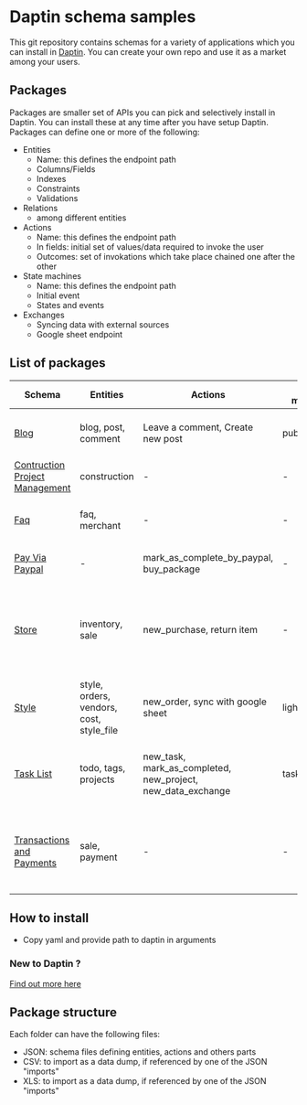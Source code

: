 # Daptin schema samples

This git repository contains schemas for a variety of applications which you can install in [Daptin](https://dapt.in). You can create your own repo and use it as a market among your users.

## Packages

Packages are smaller set of APIs you can pick and selectively install in Daptin. You can install these at any time after you have setup Daptin. Packages can define one or more of the following:

- Entities
  - Name: this defines the endpoint path
  - Columns/Fields
  - Indexes
  - Constraints
  - Validations
- Relations
  - among different entities
- Actions
  - Name: this defines the endpoint path
  - In fields: initial set of values/data required to invoke the user
  - Outcomes: set of invokations which take place chained one after the other
- State machines
  - Name: this defines the endpoint path
  - Initial event
  - States and events
- Exchanges
  - Syncing data with external sources
  - Google sheet endpoint 

## List of packages

| Schema                                                            | Entities                                  | Actions                                                           | State machines  | Description                                                                                |
| ----------------------------------------------------------------- | ----------------------------------------- | ----------------------------------------------------------------- | --------------- | ------------------------------------------------------------------------------------------ |
| [Blog](/blog)                                                     | blog, post, comment                       | Leave a comment, Create new post                                  | publish_status  | A single-user/multi-user blogging platform                                                 |
| [Contruction Project Management](/contruction-project-management) | construction                              | -                                                                 | -               | A basic entity designing demo                                                              |
| [Faq](/faq)                                                       | faq, merchant                             | -                                                                 | -               | Frequently answered questions platform                                                     |
| [Pay Via Paypal](/pay-via-paypal)                                 | -                                         | mark_as_complete_by_paypal, buy_package                           | -               | Integrate "Pay via Paypal" to any entity                                                   |
| [Store](/store)                                                   | inventory, sale                           | new_purchase, return item                                         | -               | A demonstrative schema showing how to use scripting in actions effectively                 |
| [Style](/style)                                                   | style, orders, vendors, cost, style_file  | new_order, sync with google sheet                                 | light_states    | A multi user designer cloth manufacturing management system                                |
| [Task List](/todolist)                                            | todo, tags, projects                      | new_task, mark_as_completed, new_project, new_data_exchange       | task_status     | Multi-user todo and task management platform with tags and projects                        |
| [Transactions and Payments](/transactions-and-payments)           | sale, payment                             | -                                                                 | -               | Requirement for the "Pay-via-Paypal" integration to maintain sales and payment information |

## How to install

- Copy yaml and provide path to daptin in arguments

### New to Daptin ?

[Find out more here](https://dapt.in)

## Package structure

Each folder can have the following files:

- JSON: schema files defining entities, actions and others parts
- CSV: to import as a data dump, if referenced by one of the JSON "imports"
- XLS: to import as a data dump, if referenced by one of the JSON "imports"
